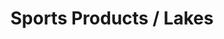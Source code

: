---
ee_id_thing: '4179'
site: '1'
type: '2'
inv_num: 2014-085
add_credit:
url: 2014-085-sports-products-lakes
title: Sports Products / Lakes
year: '2014'
display_year: '2014'
medium: 1920x1080 H.264/MPEG-4 Part 10 looped digital file (from ​lossless ​Quicktime
  Animation master), media player, 70” flatscreen, armature, various cables
dims: 79 x 36 1/2 x 11 inches
pitch:
ps:
live_url:
youtube:
related_code:
imgs: sports-products-lakes-2014-085-full-still-database-team.jpg
subheading:
download:
commission:
related: |-
  [118] [2011-024-sports-products] 2011-024 Sports Products
  [144] [2010-076-sports-products] 2010-076 Sports Products
  [145] [2010-077-sports-products] 2010-077 Sports Products
  [146] [2010-078-sports-products] 2010-078 Sports Products
layout: things-i-made
---